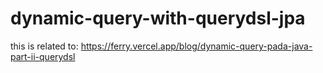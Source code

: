 # dynamic-query-with-querydsl-jpa

this is related to: https://ferry.vercel.app/blog/dynamic-query-pada-java-part-ii-querydsl
